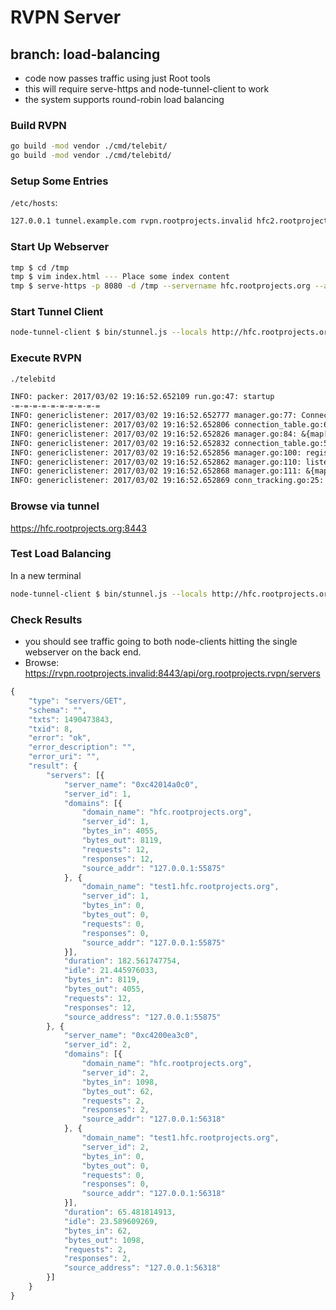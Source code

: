 # RVPN Server

## branch: load-balancing

-   code now passes traffic using just Root tools
-   this will require serve-https and node-tunnel-client to work
-   the system supports round-robin load balancing

### Build RVPN

```bash
go build -mod vendor ./cmd/telebit/
go build -mod vendor ./cmd/telebitd/
```

### Setup Some Entries

`/etc/hosts`:

```txt
127.0.0.1 tunnel.example.com rvpn.rootprojects.invalid hfc2.rootprojects.org hfc.rootprojects.org
```

### Start Up Webserver

```bash
tmp $ cd /tmp
tmp $ vim index.html --- Place some index content
tmp $ serve-https -p 8080 -d /tmp --servername hfc.rootprojects.org --agree-tos --email henry.f.camacho@gmail.com
```

### Start Tunnel Client

```bash
node-tunnel-client $ bin/stunnel.js --locals http://hfc.rootprojects.org:8080,http://test1.hfc.rootprojects.org:8080 --stunneld wss://localhost.rootprojects.org:8443 --secret abc123
```

### Execute RVPN

```bash
./telebitd
```

```txt
INFO: packer: 2017/03/02 19:16:52.652109 run.go:47: startup
-=-=-=-=-=-=-=-=-=-=
INFO: genericlistener: 2017/03/02 19:16:52.652777 manager.go:77: ConnectionTable starting
INFO: genericlistener: 2017/03/02 19:16:52.652806 connection_table.go:67: ConnectionTable starting
INFO: genericlistener: 2017/03/02 19:16:52.652826 manager.go:84: &{map[] 0xc420072420 0xc420072480}
INFO: genericlistener: 2017/03/02 19:16:52.652832 connection_table.go:50: Reaper waiting for  300  seconds
INFO: genericlistener: 2017/03/02 19:16:52.652856 manager.go:100: register fired 8443
INFO: genericlistener: 2017/03/02 19:16:52.652862 manager.go:110: listener starting up  8443
INFO: genericlistener: 2017/03/02 19:16:52.652868 manager.go:111: &{map[] 0xc420072420 0xc420072480}
INFO: genericlistener: 2017/03/02 19:16:52.652869 conn_tracking.go:25: Tracking Running
```

### Browse via tunnel

https://hfc.rootprojects.org:8443

### Test Load Balancing

In a new terminal

```bash
node-tunnel-client $ bin/stunnel.js --locals http://hfc.rootprojects.org:8080,http://test1.hfc.rootprojects.org:8080 --stunneld wss://localhost.rootprojects.org:8443 --secret abc123
```

### Check Results

-   you should see traffic going to both node-clients hitting the single webserver on the back end.
-   Browse: https://rvpn.rootprojects.invalid:8443/api/org.rootprojects.rvpn/servers

```javascript
{
	"type": "servers/GET",
	"schema": "",
	"txts": 1490473843,
	"txid": 8,
	"error": "ok",
	"error_description": "",
	"error_uri": "",
	"result": {
		"servers": [{
			"server_name": "0xc42014a0c0",
			"server_id": 1,
			"domains": [{
				"domain_name": "hfc.rootprojects.org",
				"server_id": 1,
				"bytes_in": 4055,
				"bytes_out": 8119,
				"requests": 12,
				"responses": 12,
				"source_addr": "127.0.0.1:55875"
			}, {
				"domain_name": "test1.hfc.rootprojects.org",
				"server_id": 1,
				"bytes_in": 0,
				"bytes_out": 0,
				"requests": 0,
				"responses": 0,
				"source_addr": "127.0.0.1:55875"
			}],
			"duration": 182.561747754,
			"idle": 21.445976033,
			"bytes_in": 8119,
			"bytes_out": 4055,
			"requests": 12,
			"responses": 12,
			"source_address": "127.0.0.1:55875"
		}, {
			"server_name": "0xc4200ea3c0",
			"server_id": 2,
			"domains": [{
				"domain_name": "hfc.rootprojects.org",
				"server_id": 2,
				"bytes_in": 1098,
				"bytes_out": 62,
				"requests": 2,
				"responses": 2,
				"source_addr": "127.0.0.1:56318"
			}, {
				"domain_name": "test1.hfc.rootprojects.org",
				"server_id": 2,
				"bytes_in": 0,
				"bytes_out": 0,
				"requests": 0,
				"responses": 0,
				"source_addr": "127.0.0.1:56318"
			}],
			"duration": 65.481814913,
			"idle": 23.589609269,
			"bytes_in": 62,
			"bytes_out": 1098,
			"requests": 2,
			"responses": 2,
			"source_address": "127.0.0.1:56318"
		}]
	}
}
```
